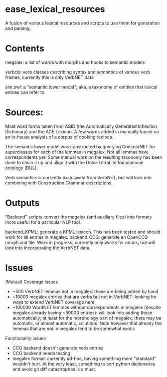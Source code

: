 # ease_lexical_resources
A fusion of various lexical resources and scripts to use them for generation and parsing.

# Contents

megalex: a list of words with morphs and hooks to semantic models

verbcls: verb classes describing syntax and semantics of various verb frames; currently this is only VerbNET data

slm.owl: a "semantic lower model"; aka, a taxonomy of entities that lexical entries can refer to

# Sources:

Most word forms taken from AGID (the Automatically Generated Inflection Dictionary) and the ACE Lexicon. A few words added in manually based on an in-house analysis of a corpus of cooking recipes.

The semantic lower model was constructed by querying ConceptNET for superclasses for each of the lemmas in megalex. Not all lemmas have correspondents yet. Some manual work on the resulting taxonomy has been done to clean it up and align it with the Dolce UltraLite foundational ontology (DUL).

Verb semantics is currently exclusively from VerbNET, but will look into combining with Construction Grammar descriptions.

# Outputs

"Backend" scripts convert the megalex (and auxiliary files) into formats more useful for a particular NLP tool.

backend_KPML: generate a KPML lexicon. This has been tested and should work for all entries in megalex.
backend_CCG: generate an OpenCCG morph.xml file. Work in progress; currently only works for nouns, but will look into incorporating the VerbNET data.

# Issues

(Mutual) Coverage issues
* ~500 VerbNET lemmas not in megalex: these are being added by hand
* ~10000 megalex entries that are verbs but not in VerbNET: looking for ways to extend VerbNET coverage here
* ~100000 WordNET lemmas without correspondents in megalex (despite megalex already having ~50000 entries): will look into adding these automatically; at least for the morphology part of megalex, there may be automatic, or almost automatic, solutions. Note however that already the lemmas that are not in megalex tend to be somewhat exotic

Functionality issues
* CCG backend doesn't generate verb entries
* CCG backend needs testing
* megalex format: currently ad-hoc, having something more "standard" wouldn't hurt. At the very least, something to sort python dictionaries and avoid git diff catastrophes is a must.
